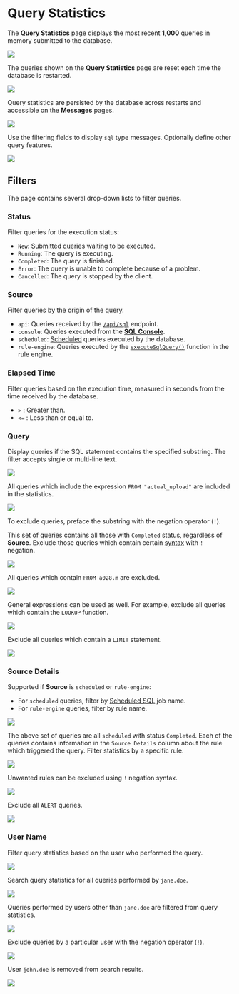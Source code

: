 # Query Statistics

The **Query Statistics** page displays the most recent **1,000** queries in memory submitted to the database.

![](./images/query-statistics-page.png)

The queries shown on the **Query Statistics** page are reset each time the database is restarted.

![](./images/query-statistics.png)

Query statistics are persisted by the database across restarts and accessible on the **Messages** pages.

![](./images/messages.png)

Use the filtering fields to display `sql` type messages. Optionally define other query features.

![](./images/messages-page.png)

## Filters

The page contains several drop-down lists to filter queries.

### Status

Filter queries for the execution status:

* `New`: Submitted queries waiting to be executed.
* `Running`: The query is executing.
* `Completed`: The query is finished.
* `Error`: The query is unable to complete because of a problem.
* `Cancelled`: The query is stopped by the client.

### Source

Filter queries by the origin of the query.

* `api`: Queries received by the [`/api/sql`](api.md) endpoint.
* `console`: Queries executed from the [**SQL Console**](./sql-console.md).
* `scheduled`: [Scheduled](./scheduled-sql.md) queries executed by the database.
* `rule-engine`: Queries executed by the [`executeSqlQuery()`](../rule-engine/functions-sql.md#executesqlquery) function in the rule engine.

### Elapsed Time

Filter queries based on the execution time, measured in seconds from the time received by the database.

* `>` : Greater than.
* `<=` : Less than or equal to.

### Query

Display queries if the SQL statement contains the specified substring. The filter accepts single or multi-line text.

![](./images/from-actual-upload.png)

All queries which include the expression `FROM "actual_upload"` are included in the statistics.

![](./images/from-actual-upload-results.png)

To exclude queries, preface the substring with the negation operator (`!`).

This set of queries contains all those with `Completed` status, regardless of **Source**. Exclude those queries which contain certain [syntax](./README.md#syntax) with `!` negation.

![](./images/exclude-metric.png)

All queries which contain `FROM a028.m` are excluded.

![](./images/excluded-results3.png)

General expressions can be used as well. For example, exclude all queries which contain the `LOOKUP` function.

![](./images/exclude-lookup.png)

Exclude all queries which contain a `LIMIT` statement.

![](./images/exclude-limit.png)

### Source Details

Supported if **Source** is `scheduled` or `rule-engine`:

* For `scheduled` queries, filter by [Scheduled SQL](./scheduled-sql.md) job name.
* For `rule-engine` queries, filter by rule name.

![](./images/example-query.png)

The above set of queries are all `scheduled` with status `Completed`. Each of the queries contains information in the `Source Details` column about the rule which triggered the query. Filter statistics by a specific rule.

![](./images/nur-sql-perf.png)

Unwanted rules can be excluded using `!` negation syntax.

![](./images/exclude-alert.png)

Exclude all `ALERT` queries.

![](./images/exclude-result.png)

### User Name

Filter query statistics based on the user who performed the query.

![](./images/query-username.png)

Search query statistics for all queries performed by `jane.doe`.

![](./images/jane.doe.png)

Queries performed by users other than `jane.doe` are filtered from query statistics.

![](./images/jane.doe-results.png)

Exclude queries by a particular user with the negation operator (`!`).

![](./images/sorry-john.png)

User `john.doe` is removed from search results.

![](./images/jane-doe-results.png)